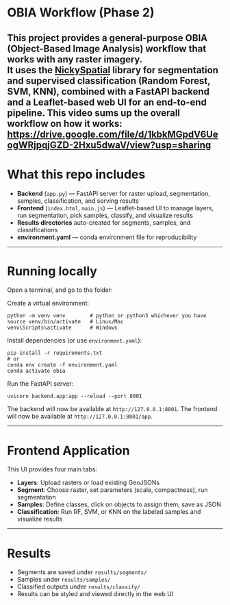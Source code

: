 # OBIA Workflow (Phase 2)

This project provides a **general-purpose OBIA (Object-Based Image Analysis) workflow** that works with any raster imagery.  
It uses the [NickySpatial](https://github.com/nickyspatial) library for segmentation and supervised classification (Random Forest, SVM, KNN), combined with a **FastAPI backend** and a **Leaflet-based web UI** for an end-to-end pipeline.
This video sums up the overall workflow on how it works: https://drive.google.com/file/d/1kbkMGpdV6UeogWRjpqjGZD-2Hxu5dwaV/view?usp=sharing
---

# What this repo includes
- **Backend** (`app.py`) — FastAPI server for raster upload, segmentation, samples, classification, and serving results  
- **Frontend** (`index.html`, `main.js`) — Leaflet-based UI to manage layers, run segmentation, pick samples, classify, and visualize results  
- **Results directories** auto-created for segments, samples, and classifications  
- **environment.yaml** — conda environment file for reproducibility  

---

# Running locally

Open a terminal, and go to the folder:

Create a virtual environment:

    python -m venv venv        # python or python3 whichever you have
    source venv/bin/activate   # Linux/Mac
    venv\Scripts\activate      # Windows

Install dependencies (or use `environment.yaml`):

    pip install -r requirements.txt
    # or
    conda env create -f environment.yaml
    conda activate obia

Run the FastAPI server:

    uvicorn backend.app:app --reload --port 8001

The backend will now be available at `http://127.0.0.1:8001`.
The frontend will now be available at `http://127.0.0.1:8001/app`.

---

# Frontend Application
 
This UI provides four main tabs:
- **Layers**: Upload rasters or load existing GeoJSONs  
- **Segment**: Choose raster, set parameters (scale, compactness), run segmentation  
- **Samples**: Define classes, click on objects to assign them, save as JSON  
- **Classification**: Run RF, SVM, or KNN on the labeled samples and visualize results   

---

# Results
- Segments are saved under `results/segments/`  
- Samples under `results/samples/`  
- Classified outputs under `results/classify/`  
- Results can be styled and viewed directly in the web UI  
